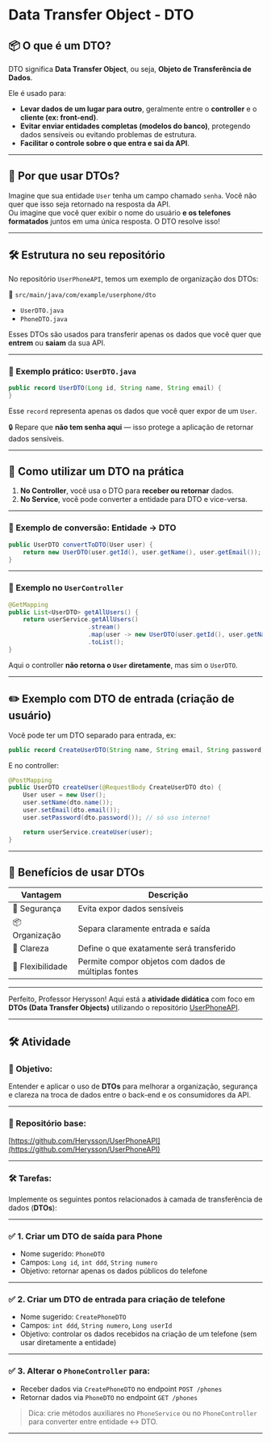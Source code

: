 # Data Transfer Object - DTO 

## 📦 O que é um DTO?

DTO significa **Data Transfer Object**, ou seja, **Objeto de Transferência de Dados**.

Ele é usado para:
- **Levar dados de um lugar para outro**, geralmente entre o **controller** e o **cliente (ex: front-end)**.
- **Evitar enviar entidades completas (modelos do banco)**, protegendo dados sensíveis ou evitando problemas de estrutura.
- **Facilitar o controle sobre o que entra e sai da API**.

---

## 🧩 Por que usar DTOs?

Imagine que sua entidade `User` tenha um campo chamado `senha`. Você não quer que isso seja retornado na resposta da API.  
Ou imagine que você quer exibir o nome do usuário **e os telefones formatados** juntos em uma única resposta. O DTO resolve isso!

---

## 🛠️ Estrutura no seu repositório

No repositório `UserPhoneAPI`, temos um exemplo de organização dos DTOs:

📁 `src/main/java/com/example/userphone/dto`

- `UserDTO.java`
- `PhoneDTO.java`

Esses DTOs são usados para transferir apenas os dados que você quer que **entrem** ou **saiam** da sua API.

---

### 👀 Exemplo prático: `UserDTO.java`

```java
public record UserDTO(Long id, String name, String email) {
}
```

Esse `record` representa apenas os dados que você quer expor de um `User`.

🔒 Repare que **não tem senha aqui** — isso protege a aplicação de retornar dados sensíveis.

---

## 🧭 Como utilizar um DTO na prática

1. **No Controller**, você usa o DTO para **receber ou retornar** dados.
2. **No Service**, você pode converter a entidade para DTO e vice-versa.

---

### 🔁 Exemplo de conversão: Entidade → DTO

```java
public UserDTO convertToDTO(User user) {
    return new UserDTO(user.getId(), user.getName(), user.getEmail());
}
```

---

### 🧍 Exemplo no `UserController`

```java
@GetMapping
public List<UserDTO> getAllUsers() {
    return userService.getAllUsers()
                      .stream()
                      .map(user -> new UserDTO(user.getId(), user.getName(), user.getEmail()))
                      .toList();
}
```

Aqui o controller **não retorna o `User` diretamente**, mas sim o `UserDTO`.

---

## ✏️ Exemplo com DTO de entrada (criação de usuário)

Você pode ter um DTO separado para entrada, ex:

```java
public record CreateUserDTO(String name, String email, String password) {}
```

E no controller:

```java
@PostMapping
public UserDTO createUser(@RequestBody CreateUserDTO dto) {
    User user = new User();
    user.setName(dto.name());
    user.setEmail(dto.email());
    user.setPassword(dto.password()); // só uso interno!

    return userService.createUser(user);
}
```

---

## 🧠 Benefícios de usar DTOs

| Vantagem | Descrição |
|---------|-----------|
| 🔐 Segurança | Evita expor dados sensíveis |
| 📦 Organização | Separa claramente entrada e saída |
| 🎯 Clareza | Define o que exatamente será transferido |
| 🔄 Flexibilidade | Permite compor objetos com dados de múltiplas fontes |

---

Perfeito, Professor Herysson! Aqui está a **atividade didática** com foco em **DTOs (Data Transfer Objects)** utilizando o repositório [UserPhoneAPI](https://github.com/Herysson/UserPhoneAPI).

---

## 🛠️ Atividade  

### 🎯 Objetivo:
Entender e aplicar o uso de **DTOs** para melhorar a organização, segurança e clareza na troca de dados entre o back-end e os consumidores da API.

---

### 📂 Repositório base:
[https://github.com/Herysson/UserPhoneAPI](https://github.com/Herysson/UserPhoneAPI)

---

### 🛠️ Tarefas:

Implemente os seguintes pontos relacionados à camada de transferência de dados (**DTOs**):

---

### ✅ 1. Criar um DTO de saída para **Phone**

- Nome sugerido: `PhoneDTO`
- Campos: `Long id`, `int ddd`, `String numero`
- Objetivo: retornar apenas os dados públicos do telefone

---

### ✅ 2. Criar um DTO de entrada para **criação de telefone**

- Nome sugerido: `CreatePhoneDTO`
- Campos: `int ddd`, `String numero`, `Long userId`
- Objetivo: controlar os dados recebidos na criação de um telefone (sem usar diretamente a entidade)

---

### ✅ 3. Alterar o `PhoneController` para:

- Receber dados via `CreatePhoneDTO` no endpoint `POST /phones`
- Retornar dados via `PhoneDTO` no endpoint `GET /phones`

> Dica: crie métodos auxiliares no `PhoneService` ou no `PhoneController` para converter entre entidade ↔ DTO.

---

